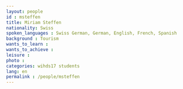 ```yaml
---
layout: people
id : msteffen
title: Miriam Steffen
nationality: Swiss
spoken_languages : Swiss German, German, English, French, Spanish
background : Tourism
wants_to_learn :
wants_to_achieve :
leisure :
photo :
categories: wihds17 students
lang: en
permalink : /people/msteffen
---
```

